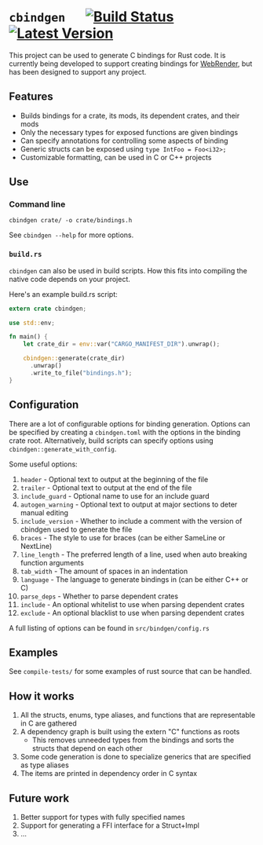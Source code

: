 # `cbindgen` &emsp; [![Build Status]][travis] [![Latest Version]][crates.io]

[Build Status]: https://api.travis-ci.org/rlhunt/cbindgen.svg?branch=master
[travis]: https://travis-ci.org/rlhunt/cbindgen
[Latest Version]: https://img.shields.io/crates/v/cbindgen.svg
[crates.io]: https://crates.io/crates/cbindgen

This project can be used to generate C bindings for Rust code. It is currently being developed to support creating bindings for [WebRender](https://github.com/servo/webrender/), but has been designed to support any project.

## Features

  * Builds bindings for a crate, its mods, its dependent crates, and their mods
  * Only the necessary types for exposed functions are given bindings
  * Can specify annotations for controlling some aspects of binding
  * Generic structs can be exposed using `type IntFoo = Foo<i32>;`
  * Customizable formatting, can be used in C or C++ projects

## Use

### Command line

`cbindgen crate/ -o crate/bindings.h`

See `cbindgen --help` for more options.

### `build.rs`

`cbindgen` can also be used in build scripts. How this fits into compiling the native code depends on your project.

Here's an example build.rs script:
```rust
extern crate cbindgen;

use std::env;

fn main() {
    let crate_dir = env::var("CARGO_MANIFEST_DIR").unwrap();

    cbindgen::generate(crate_dir)
      .unwrap()
      .write_to_file("bindings.h");
}

```

## Configuration

There are a lot of configurable options for binding generation. Options can be specified by creating a `cbindgen.toml` with the options in the binding crate root. Alternatively, build scripts can specify options using `cbindgen::generate_with_config`.

Some useful options:

1. `header` - Optional text to output at the beginning of the file
2. `trailer` - Optional text to output at the end of the file
3. `include_guard` - Optional name to use for an include guard
4. `autogen_warning` - Optional text to output at major sections to deter manual editing
5. `include_version` - Whether to include a comment with the version of cbindgen used to generate the file
6. `braces` - The style to use for braces (can be either SameLine or NextLine)
7. `line_length` - The preferred length of a line, used when auto breaking function arguments
8. `tab_width` - The amount of spaces in an indentation
9. `language` - The language to generate bindings in (can be either C++ or C)
10. `parse_deps` - Whether to parse dependent crates
11. `include` - An optional whitelist to use when parsing dependent crates
12. `exclude` - An optional blacklist to use when parsing dependent crates

A full listing of options can be found in `src/bindgen/config.rs`

## Examples

See `compile-tests/` for some examples of rust source that can be handled.

## How it works

1. All the structs, enums, type aliases, and functions that are representable in C are gathered
2. A dependency graph is built using the extern "C" functions as roots
    * This removes unneeded types from the bindings and sorts the structs that depend on each other
3. Some code generation is done to specialize generics that are specified as type aliases
3. The items are printed in dependency order in C syntax

## Future work

1. Better support for types with fully specified names
2. Support for generating a FFI interface for a Struct+Impl
3. ...
